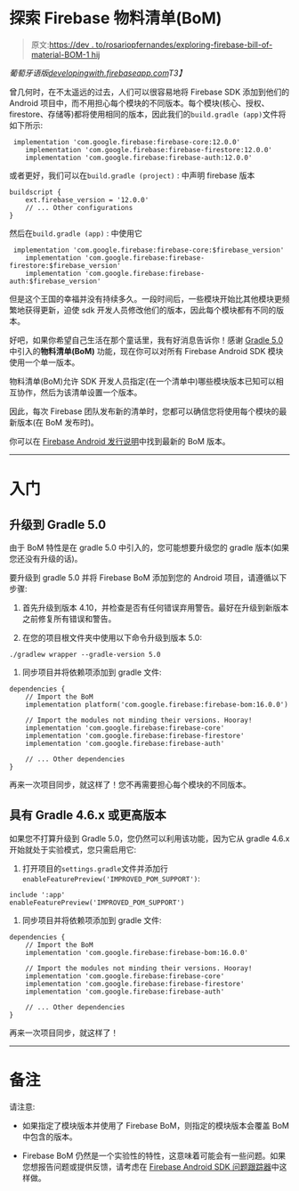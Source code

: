 # 探索 Firebase 物料清单(BoM)

> 原文:[https://dev . to/rosariopfernandes/exploring-firebase-bill-of-material-BOM-1 hij](https://dev.to/rosariopfernandes/exploring-firebase-bill-of-materials-bom-1hij)

*葡萄牙语版[developingwith.firebaseapp.com](https://developingwith.firebaseapp.com/Exploring-Firebase-Bill-Of-Materials/)T3】*

曾几何时，在不太遥远的过去，人们可以很容易地将 Firebase SDK 添加到他们的 Android 项目中，而不用担心每个模块的不同版本。每个模块(核心、授权、firestore、存储等)都将使用相同的版本，因此我们的`build.gradle (app)`文件将如下所示:

```
 implementation 'com.google.firebase:firebase-core:12.0.0'
    implementation 'com.google.firebase:firebase-firestore:12.0.0'
    implementation 'com.google.firebase:firebase-auth:12.0.0' 
```

或者更好，我们可以在`build.gradle (project)` :
中声明 firebase 版本

```
buildscript {
    ext.firebase_version = '12.0.0'
    // ... Other configurations
} 
```

然后在`build.gradle (app)` :
中使用它

```
 implementation 'com.google.firebase:firebase-core:$firebase_version'
    implementation 'com.google.firebase:firebase-firestore:$firebase_version'
    implementation 'com.google.firebase:firebase-auth:$firebase_version' 
```

但是这个王国的幸福并没有持续多久。一段时间后，一些模块开始比其他模块更频繁地获得更新，迫使 sdk 开发人员修改他们的版本，因此每个模块都有不同的版本。

好吧，如果你希望自己生活在那个童话里，我有好消息告诉你！感谢 [Gradle 5.0](https://docs.gradle.org/current/userguide/upgrading_version_4.html#rel5.0:bom_import) 中引入的**物料清单(BoM)** 功能，现在你可以对所有 Firebase Android SDK 模块使用一个单一版本。

物料清单(BoM)允许 SDK 开发人员指定(在一个清单中)哪些模块版本已知可以相互协作，然后为该清单设置一个版本。

因此，每次 Firebase 团队发布新的清单时，您都可以确信您将使用每个模块的最新版本(在 BoM 发布时)。

你可以在 [Firebase Android 发行说明](https://firebase.google.com/support/release-notes/android)中找到最新的 BoM 版本。

* * *

# [](#getting-started)入门

## [](#upgrading-to-gradle-50)升级到 Gradle 5.0

由于 BoM 特性是在 gradle 5.0 中引入的，您可能想要升级您的 gradle 版本(如果您还没有升级的话)。

要升级到 gradle 5.0 并将 Firebase BoM 添加到您的 Android 项目，请遵循以下步骤:

1.  首先升级到版本 4.10，并检查是否有任何错误弃用警告。最好在升级到新版本之前修复所有错误和警告。

2.  在您的项目根文件夹中使用以下命令升级到版本 5.0:

```
./gradlew wrapper --gradle-version 5.0 
```

1.  同步项目并将依赖项添加到 gradle 文件:

```
dependencies {
    // Import the BoM
    implementation platform('com.google.firebase:firebase-bom:16.0.0')

    // Import the modules not minding their versions. Hooray!
    implementation 'com.google.firebase:firebase-core'
    implementation 'com.google.firebase:firebase-firestore'
    implementation 'com.google.firebase:firebase-auth'

    // ... Other dependencies
} 
```

再来一次项目同步，就这样了！您不再需要担心每个模块的不同版本。

## [](#with-gradle-46x-or-higher)具有 Gradle 4.6.x 或更高版本

如果您不打算升级到 Gradle 5.0，您仍然可以利用该功能，因为它从 gradle 4.6.x 开始就处于实验模式，您只需启用它:

1.  打开项目的`settings.gradle`文件并添加行`enableFeaturePreview('IMPROVED_POM_SUPPORT')`:

```
include ':app'
enableFeaturePreview('IMPROVED_POM_SUPPORT') 
```

1.  同步项目并将依赖项添加到 gradle 文件:

```
dependencies {
    // Import the BoM
    implementation 'com.google.firebase:firebase-bom:16.0.0'

    // Import the modules not minding their versions. Hooray!
    implementation 'com.google.firebase:firebase-core'
    implementation 'com.google.firebase:firebase-firestore'
    implementation 'com.google.firebase:firebase-auth'

    // ... Other dependencies
} 
```

再来一次项目同步，就这样了！

* * *

# [](#notes)备注

请注意:

*   如果指定了模块版本并使用了 Firebase BoM，则指定的模块版本会覆盖 BoM 中包含的版本。

*   Firebase BoM 仍然是一个实验性的特性，这意味着可能会有一些问题。如果您想报告问题或提供反馈，请考虑在 [Firebase Android SDK 问题跟踪器](https://github.com/firebase/firebase-android-sdk/issues)中这样做。